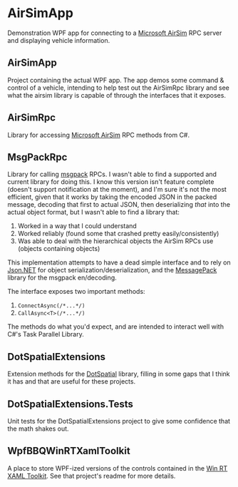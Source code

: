 
# AirSimApp

Demonstration WPF app for connecting to a [Microsoft AirSim](https://github.com/Microsoft/AirSim) RPC server and displaying vehicle information.

## AirSimApp

Project containing the actual WPF app. The app demos some command & control of a vehicle, intending to help test out the AirSimRpc library and see what the airsim library is capable of through the interfaces that it exposes.

## AirSimRpc

Library for accessing [Microsoft AirSim](https://github.com/Microsoft/AirSim) RPC methods from C#.

## MsgPackRpc

Library for calling [msgpack](https://msgpack.org/) RPCs. I wasn't able to find a supported and current library for doing this. I know this version isn't feature complete (doesn't support notification at the moment), and I'm sure it's not the most efficient, given that it works by taking the encoded JSON in the packed message, decoding that first to actual JSON, then deserializing _that_ into the actual object format, but I wasn't able to find a library that:

 1. Worked in a way that I could understand
 2. Worked reliably (found some that crashed pretty easily/consistently)
 3. Was able to deal with the hierarchical objects the AirSim RPCs use (objects containing objects)

This implementation attempts to have a dead simple interface and to rely on [Json.NET](https://www.newtonsoft.com/json) for object serialization/deserialization, and the [MessagePack
](https://github.com/neuecc/MessagePack-CSharp) library for the msgpack en/decoding.

The interface exposes two important methods:

 1. `ConnectAsync(/*...*/)`
 2. `CallAsync<T>(/*...*/)`

The methods do what you'd expect, and are intended to interact well with C#'s Task Parallel Library.

## DotSpatialExtensions

Extension methods for the [DotSpatial](https://github.com/DotSpatial/DotSpatial) library, filling in some gaps that I think it has and that are useful for these projects.

## DotSpatialExtensions.Tests

Unit tests for the DotSpatialExtensions project to give some confidence that the math shakes out.

## WpfBBQWinRTXamlToolkit

A place to store WPF-ized versions of the controls contained in the [Win RT XAML Toolkit](https://github.com/xyzzer/WinRTXamlToolkit). See that project's readme for more details.
